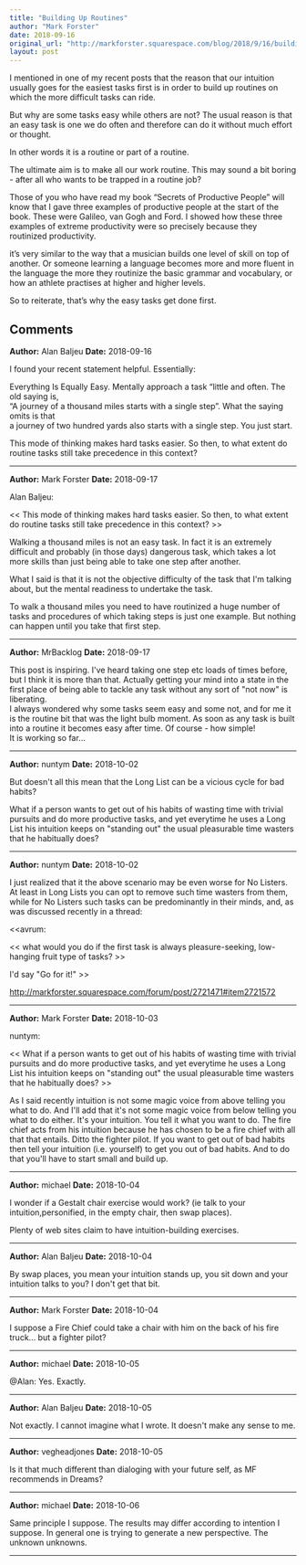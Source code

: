 ```yaml
---
title: "Building Up Routines"
author: "Mark Forster"
date: 2018-09-16
original_url: "http://markforster.squarespace.com/blog/2018/9/16/building-up-routines.html"
layout: post
---
```


I mentioned in one of my recent posts that the reason that our intuition usually goes for the easiest tasks first is in order to build up routines on which the more difficult tasks can ride.

But why are some tasks easy while others are not? The usual reason is that an easy task is one we do often and therefore can do it without much effort or thought.

In other words it is a routine or part of a routine.

The ultimate aim is to make all our work routine. This may sound a bit boring - after all who wants to be trapped in a routine job?

Those of you who have read my book “Secrets of Productive People” will know that I gave three examples of productive people at the start of the book. These were Galileo, van Gogh and Ford. I showed how these three examples of extreme productivity were so precisely because they routinized productivity.

it’s very similar to the way that a musician builds one level of skill on top of another. Or someone learning a language becomes more and more fluent in the language the more they routinize the basic grammar and vocabulary, or how an athlete practises at higher and higher levels.

So to reiterate, that’s why the easy tasks get done first.

## Comments

**Author:** Alan Baljeu
**Date:** 2018-09-16

I found your recent statement helpful. Essentially:  
   
Everything Is Equally Easy. Mentally approach a task “little and often. The old saying is,   
“A journey of a thousand miles starts with a single step”. What the saying omits is that   
a journey of two hundred yards also starts with a single step. You just start.   
  
This mode of thinking makes hard tasks easier. So then, to what extent do routine tasks still take precedence in this context?

---

**Author:** Mark Forster
**Date:** 2018-09-17

Alan Baljeu:  
  
<< This mode of thinking makes hard tasks easier. So then, to what extent do routine tasks still take precedence in this context? >>  
  
Walking a thousand miles is not an easy task. In fact it is an extremely difficult and probably (in those days) dangerous task, which takes a lot more skills than just being able to take one step after another.   
  
What I said is that it is not the objective difficulty of the task that I'm talking about, but the mental readiness to undertake the task.  
  
To walk a thousand miles you need to have routinized a huge number of tasks and procedures of which taking steps is just one example. But nothing can happen until you take that first step.

---

**Author:** MrBacklog
**Date:** 2018-09-17

This post is inspiring. I've heard taking one step etc loads of times before, but I think it is more than that. Actually getting your mind into a state in the first place of being able to tackle any task without any sort of "not now" is liberating.   
I always wondered why some tasks seem easy and some not, and for me it is the routine bit that was the light bulb moment. As soon as any task is built into a routine it becomes easy after time. Of course - how simple!  
It is working so far...

---

**Author:** nuntym
**Date:** 2018-10-02

But doesn't all this mean that the Long List can be a vicious cycle for bad habits?   
  
What if a person wants to get out of his habits of wasting time with trivial pursuits and do more productive tasks, and yet everytime he uses a Long List his intuition keeps on "standing out" the usual pleasurable time wasters that he habitually does?

---

**Author:** nuntym
**Date:** 2018-10-02

I just realized that it the above scenario may be even worse for No Listers. At least in Long Lists you can opt to remove such time wasters from them, while for No Listers such tasks can be predominantly in their minds, and, as was discussed recently in a thread:  
  
<<avrum:  
  
<< what would you do if the first task is always pleasure-seeking, low-hanging fruit type of tasks? >>  
  
I'd say "Go for it!" >>  
  
<http://markforster.squarespace.com/forum/post/2721471#item2721572>

---

**Author:** Mark Forster
**Date:** 2018-10-03

nuntym:  
  
<< What if a person wants to get out of his habits of wasting time with trivial pursuits and do more productive tasks, and yet everytime he uses a Long List his intuition keeps on "standing out" the usual pleasurable time wasters that he habitually does? >>  
  
As I said recently intuition is not some magic voice from above telling you what to do. And I'll add that it's not some magic voice from below telling you what to do either. It's your intuition. You tell it what you want to do. The fire chief acts from his intuition because he has chosen to be a fire chief with all that that entails. Ditto the fighter pilot. If you want to get out of bad habits then tell your intuition (i.e. yourself) to get you out of bad habits. And to do that you'll have to start small and build up.

---

**Author:** michael
**Date:** 2018-10-04

I wonder if a Gestalt chair exercise would work? (ie talk to your intuition,personified, in the empty chair, then swap places).  
  
Plenty of web sites claim to have intuition-building exercises.

---

**Author:** Alan Baljeu
**Date:** 2018-10-04

By swap places, you mean your intuition stands up, you sit down and your intuition talks to you? I don't get that bit.

---

**Author:** Mark Forster
**Date:** 2018-10-04

I suppose a Fire Chief could take a chair with him on the back of his fire truck... but a fighter pilot?

---

**Author:** michael
**Date:** 2018-10-05

@Alan: Yes. Exactly.

---

**Author:** Alan Baljeu
**Date:** 2018-10-05

Not exactly. I cannot imagine what I wrote. It doesn't make any sense to me.

---

**Author:** vegheadjones
**Date:** 2018-10-05

Is it that much different than dialoging with your future self, as MF recommends in Dreams?

---

**Author:** michael
**Date:** 2018-10-06

Same principle I suppose. The results may differ according to intention I suppose. In general one is trying to generate a new perspective. The unknown unknowns.

---

